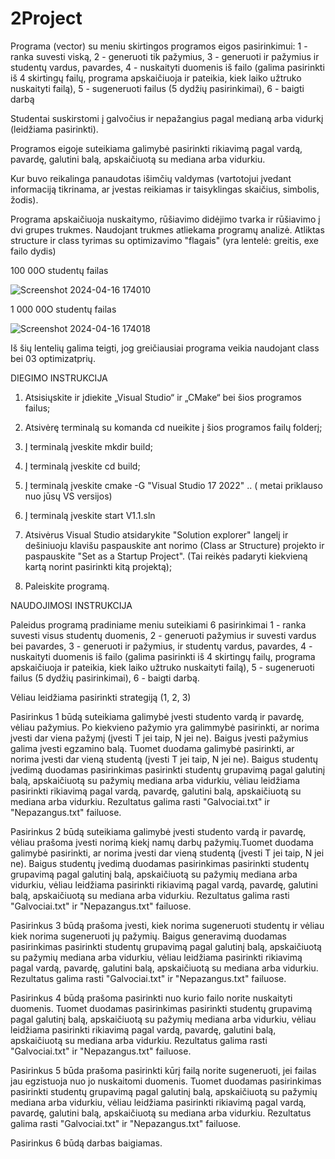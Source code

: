 # 2Project
Programa (vector) su meniu skirtingos programos eigos pasirinkimui:
1 - ranka suvesti viską,
2 - generuoti tik pažymius,
3 - generuoti ir pažymius ir studentų vardus, pavardes,
4 - nuskaityti duomenis iš failo (galima pasirinkti iš 4 skirtingų failų, programa apskaičiuoja ir pateikia, kiek laiko užtruko nuskaityti failą), 
5 - sugeneruoti failus (5 dydžių pasirinkimai), 
6 - baigti darbą

Studentai suskirstomi į galvočius ir nepažangius pagal medianą arba vidurkį (leidžiama pasirinkti).

Programos eigoje suteikiama galimybė pasirinkti rikiavimą pagal vardą, pavardę, galutini balą, apskaičiuotą su mediana arba vidurkiu.

Kur buvo reikalinga panaudotas išimčių valdymas (vartotojui įvedant informaciją tikrinama, ar įvestas reikiamas ir taisyklingas skaičius, simbolis, žodis).

Programa apskaičiuoja nuskaitymo, rūšiavimo didėjimo tvarka ir rūšiavimo į dvi grupes trukmes. Naudojant trukmes atliekama programų analizė. Atliktas structure ir class tyrimas su optimizavimo "flagais" (yra lentelė: greitis, exe failo dydis) 

100 00O studentų failas

![Screenshot 2024-04-16 174010](https://github.com/GabrieleVaitiekute/2Project/assets/147078486/80bc7fa5-27cd-4c78-bc9a-b79b6e1773f3)

1 000 00O studentų failas

![Screenshot 2024-04-16 174018](https://github.com/GabrieleVaitiekute/2Project/assets/147078486/65d9cf19-79e6-4b6c-9b68-42ff0ced86a1)

Iš šių lentelių galima teigti, jog greičiausiai programa veikia naudojant class bei 03 optimizatprių.

DIEGIMO INSTRUKCIJA

1. Atsisiųskite ir įdiekite „Visual Studio“ ir „CMake“ bei šios programos failus;

2. Atsivėrę terminalą su komanda cd nueikite į šios programos failų folderį;

3. Į terminalą įveskite mkdir build;
   
5. Į terminalą įveskite  cd build;

6. Į terminalą įveskite cmake -G "Visual Studio 17 2022" .. ( metai priklauso nuo jūsų VS versijos)

7. Į terminalą įveskite start V1.1.sln

8. Atsivėrus Visual Studio atsidarykite "Solution explorer" langelį ir dešiniuoju klavišu paspauskite ant norimo (Class ar Structure) projekto ir paspauskite "Set as a Startup Project". (Tai reikės padaryti kiekvieną kartą norint pasirinkti kitą projektą);

9. Paleiskite programą.

NAUDOJIMOSI INSTRUKCIJA

Paleidus programą pradiniame meniu suteikiami 6 pasirinkimai 1 - ranka suvesti visus studentų duomenis, 2 - generuoti pažymius ir suvesti vardus bei pavardes, 3 - generuoti ir pažymius, ir studentų vardus, pavardes, 4 - nuskaityti duomenis iš failo (galima pasirinkti iš 4 skirtingų failų, programa apskaičiuoja ir pateikia, kiek laiko užtruko nuskaityti failą), 5 - sugeneruoti failus (5 dydžių pasirinkimai), 6 - baigti darbą.

Vėliau leidžiama pasirinkti strategiją (1, 2, 3)

Pasirinkus 1 būdą suteikiama galimybė įvesti studento vardą ir pavardę, vėliau pažymius. Po kiekvieno pažymio yra galimmybė pasirinkti, ar norima įvesti dar viena pažymį (įvesti T jei taip, N jei ne). Baigus įvesti pažymius galima įvesti egzamino balą. Tuomet duodama galimybė pasirinkti, ar norima įvesti dar vieną studentą (įvesti T jei taip, N jei ne). Baigus studentų įvedimą duodamas pasirinkimas pasirinkti studentų grupavimą pagal galutinį balą, apskaičiuotą su pažymių mediana arba vidurkiu, vėliau leidžiama pasirinkti rikiavimą pagal vardą, pavardę, galutini balą, apskaičiuotą su mediana arba vidurkiu. Rezultatus galima rasti "Galvociai.txt" ir "Nepazangus.txt" failuose.

Pasirinkus 2 būdą suteikiama galimybė įvesti studento vardą ir pavardę, vėliau prašoma įvesti norimą kiekį namų darbų pažymių.Tuomet duodama galimybė pasirinkti, ar norima įvesti dar vieną studentą (įvesti T jei taip, N jei ne). Baigus studentų įvedimą duodamas pasirinkimas pasirinkti studentų grupavimą pagal galutinį balą, apskaičiuotą su pažymių mediana arba vidurkiu, vėliau leidžiama pasirinkti rikiavimą pagal vardą, pavardę, galutini balą, apskaičiuotą su mediana arba vidurkiu. Rezultatus galima rasti "Galvociai.txt" ir "Nepazangus.txt" failuose.

Pasirinkus 3 būdą prašoma įvesti, kiek norima sugeneruoti studentų ir vėliau kiek norima sugeneruoti jų pažymių. Baigus generavimą duodamas pasirinkimas pasirinkti studentų grupavimą pagal galutinį balą, apskaičiuotą su pažymių mediana arba vidurkiu, vėliau leidžiama pasirinkti rikiavimą pagal vardą, pavardę, galutini balą, apskaičiuotą su mediana arba vidurkiu. Rezultatus galima rasti "Galvociai.txt" ir "Nepazangus.txt" failuose.

Pasirinkus 4 būdą prašoma pasirinkti nuo kurio failo norite nuskaityti duomenis. Tuomet duodamas pasirinkimas pasirinkti studentų grupavimą pagal galutinį balą, apskaičiuotą su pažymių mediana arba vidurkiu, vėliau leidžiama pasirinkti rikiavimą pagal vardą, pavardę, galutini balą, apskaičiuotą su mediana arba vidurkiu. Rezultatus galima rasti "Galvociai.txt" ir "Nepazangus.txt" failuose.

Pasirinkus 5 būda prašoma pasirinkti kūrį failą norite sugeneruoti, jei failas jau egzistuoja nuo jo nuskaitomi duomenis. Tuomet duodamas pasirinkimas pasirinkti studentų grupavimą pagal galutinį balą, apskaičiuotą su pažymių mediana arba vidurkiu, vėliau leidžiama pasirinkti rikiavimą pagal vardą, pavardę, galutini balą, apskaičiuotą su mediana arba vidurkiu. Rezultatus galima rasti "Galvociai.txt" ir "Nepazangus.txt" failuose.

Pasirinkus 6 būdą darbas baigiamas.
